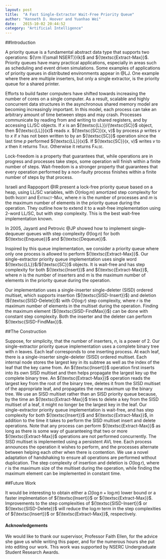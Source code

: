 ```yaml
---
layout: post
title:  "A Fast Single-Extractor Wait-Free Priority Queue"
author: "Kenneth D. Hoover and Yuanhao Wei"
date:   2015-10-02 20:44:52
category: "Artificial Intelligence"
---
```


##Introduction

A priority queue is a fundamental abstract data type that supports two
operations: ${\rm I{\small NSERT}}(k)$ and ${\textsc{Extract-Max}}$.
Priority queues have many practical applications, especially in areas
such as scheduling and event driven simulations. Some examples of
applications of priority queues in distributed environments appear in
@LJ. One example where there are multiple inserters, but only a single
extractor, is the priority queue for a shared printer.

Efforts to build faster computers have shifted towards increasing the
number of cores on a single computer. As a result, scalable and highly
concurrent data structures in the asynchronous shared memory model are
becoming increasingly important. In this model, each process can take an
arbitrary amount of time between steps and may crash. Processes
communicate by reading from and writing to shared registers, and by
accessing LL/SC objects. If $x$ is an ${\textsc{LL}}/{\textsc{SC}}$
object, then ${\textsc{LL}}(x)$ reads $x$. ${\textsc{SC}}(x, v)$ by
process $p$ writes $v$ to $x$ if $x$ has not been written to by an
${\textsc{SC}}$ operation since the last time $p$ performed
${\textsc{LL}}(x)$. If ${\textsc{SC}}(x, v)$ writes $v$ to $x$ then it
returns <span><span style="font-variant:small-caps;">True</span></span>.
Otherwise it returns <span><span
style="font-variant:small-caps;">False</span></span>.

Lock-freedom is a property that guarantees that, while operations are in
progress and processes take steps, some operation will finish within a
finite number of steps. Wait-freedom is a stronger property that
guarantees that every operation performed by a non-faulty process
finishes within a finite number of steps by that process.

Israeli and Rappoport @IR present a lock-free priority queue based on a
heap, using LL/SC variables, with $O(n\log{m})$ amortized step
complexity for both <span><span
style="font-variant:small-caps;">Insert</span></span> and <span><span
style="font-variant:small-caps;">Extract-Max</span></span>, where $n$ is
the number of processes and $m$ is the maximum number of elements in the
priority queue during the operation. They outline how to extend it to a
wait-free implementation using 2-word LL/SC, but with step complexity.
This is the best wait-free implementation known.

In 2005, Jayanti and Petrovic @JP showed how to implement
single-dequeuer queues with step complexity $\Theta(\log{}n)$ for both
${\textsc{Enqueue}}$ and ${\textsc{Dequeue}}$.

Inspired by this queue implementation, we consider a priority queue
where only one process is allowed to perform ${\textsc{Extract-Max}}$.
Our single-extractor priority queue implementation uses single word
${\textsc{LL}}$/${\textsc{SC}}$ objects. It is wait-free and has step
complexity for both ${\textsc{Insert}}$ and ${\textsc{Extract-Max}}$,
where $n$ is the number of inserters and $m$ is the maximum number of
elements in the priority queue during the operation.

Our implementation uses a single-inserter single-deleter (SISD) ordered
multiset, which supports insertion (${\textsc{SISD-Insert}}$) and
deletion (${\textsc{SISD-Delete}}$) with $O(\log{r})$ step complexity,
where $r$ is the maximum number of elements in the multiset during the
operation. Finding the maximum element (${\textsc{SISD-FindMax}}$) can
be done with constant step complexity. Both the inserter and the deleter
can perform ${\textsc{SISD-FindMax}}$.

##The Construction

Suppose, for simplicity, that the number of inserters, $n$, is a power
of 2. Our single-extractor priority queue implementation uses a complete
binary tree with $n$ leaves. Each leaf corresponds to one inserting
process. At each leaf, there is a single-inserter single-deleter (SISD)
ordered multiset. Each internal node stores the largest key in its
subtree as well as the index of the leaf that the key came from. An
${\textsc{Insert}}$ operation first inserts into its own SISD multiset
and then helps propagate the largest key up the complete binary tree. An
${\textsc{Extract-Max}}$ operation reads the largest key from the root
of the binary tree, deletes it from the SISD multiset of the appropriate
leaf, and propagates the new maximum up the binary tree. We use an SISD
multiset rather than an SISD priority queue because, by the time an
${\textsc{Extract-Max}}$ tries to delete a key from the SISD multiset of
a leaf, it might no longer be the largest key in the leaf. Our
single-extractor priority queue implementation is wait-free, and has
step complexity for both ${\textsc{Insert}}$ and
${\textsc{Extract-Max}}$, in addition to the time it takes to perform
the SISD multiset insert and delete operations. Note that any process
can perform ${\textsc{Extract-Max}}$ as long as there is some way of
guaranteeing that two or more ${\textsc{Extract-Max}}$ operations are
not performed concurrently. The SISD multiset is implemented using a
persistent AVL tree. Each process announces the operation it wishes to
perform, and the processes alternate between helping each other when
there is contention. We use a novel adaptation of handshaking to ensure
all operations are performed without duplication. The step complexity of
insertion and deletion is $O(\log{r})$, where $r$ is the maximum size of
the multiset during the operation, while finding the maximum element can
be implemented in constant time.

##Future Work

It would be interesting to obtain either a $\Omega(\log{n} + \log{m})$
lower bound or a faster implmentation of ${\textsc{Insert}}$ or
${\textsc{Extract-Max}}$. Improvements to the step complexities of
${\textsc{SISD-Insert}}$ or ${\textsc{SISD-Delete}}$ will reduce the
$\log{}m$ term in the step complexities of ${\textsc{Insert}}$ or
${\textsc{Extract-Max}}$, respectively.

#### Acknowledgements <!---{#acknowledgements .unnumbered}-->

We would like to thank our supervisor, Professor Faith Ellen, for the
advice she gave us while writing this paper, and for the numerous hours
she put into editing our work. This work was supported by NSERC
Undergraduate Student Research Awards.
